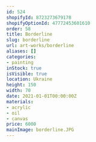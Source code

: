 ```yaml
---
id: 524
shopifyId: 8723273679178
shopifyOptionId: 47772453601610
order: 58
title: Borderline
slug: borderline
url: art-works/borderline
aliases: []
categories:
- painting
inStock: true
isVisible: true
location: Ukraine
height: 150
width: 70
date: 2021-01-01T00:00:00Z
materials:
- acrylic
- oil
- canvas
price: 6000
mainImage: borderline.JPG
---
```

